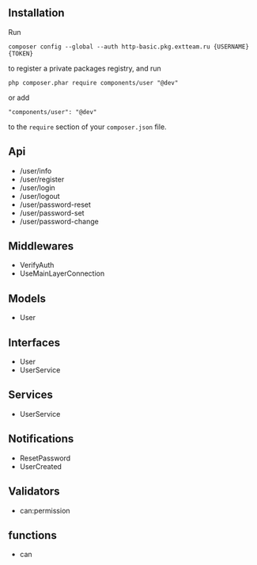 ## Installation

Run
```
composer config --global --auth http-basic.pkg.extteam.ru {USERNAME} {TOKEN}
``` 
to register a private packages registry, and run
```
php composer.phar require components/user "@dev"
```

or add

```
"components/user": "@dev"
```

to the ```require``` section of your `composer.json` file.

## Api
* /user/info
* /user/register
* /user/login
* /user/logout
* /user/password-reset
* /user/password-set
* /user/password-change

## Middlewares
* VerifyAuth
* UseMainLayerConnection

## Models
* User

## Interfaces
* User
* UserService

## Services
* UserService

## Notifications
* ResetPassword
* UserCreated

## Validators
* can:permission

## functions
* can
